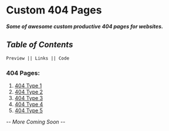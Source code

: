 # Custom 404 Pages

**_Some of awesome custom productive 404 pages for websites._**

## _Table of Contents_

```
Preview || Links || Code
```

### 404 Pages:

1. [404 Type 1](https://imniladri.github.io/Custom404Page/404%20Type%201/404.html)
2. [404 Type 2](https://imniladri.github.io/Custom404Page/404%20Type%201/404.html)
3. [404 Type 3](https://imniladri.github.io/Custom404Page/404%20Type%201/404.html)
4. [404 Type 4](https://imniladri.github.io/Custom404Page/404%20Type%201/404.html)
5. [404 Type 5](https://imniladri.github.io/Custom404Page/404%20Type%201/404.html)

_-- More Coming Soon --_
